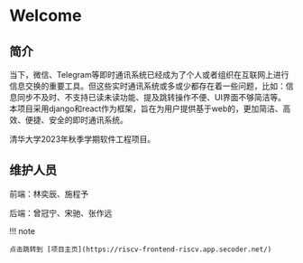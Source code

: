 # Welcome

## 简介

当下，微信、Telegram等即时通讯系统已经成为了个人或者组织在互联网上进行信息交换的重要工具。但这些实时通讯系统或多或少都存在着一些问题，比如：信息同步不及时、不支持已读未读功能、提及跳转操作不便、UI界面不够简洁等。本项目采用django和react作为框架，旨在为用户提供基于web的，更加简洁、高效、便捷、安全的即时通讯系统。

清华大学2023年秋季学期软件工程项目。

## 维护人员

前端：林奕辰、施程予

后端：曾冠宁、宋驰、张作远

!!! note

    点击跳转到 [项目主页](https://riscv-frontend-riscv.app.secoder.net/)
